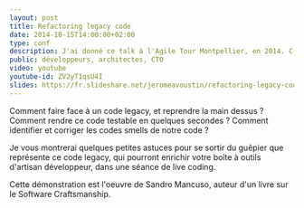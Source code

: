 ```yaml
---
layout: post
title: Refactoring legacy code
date: 2014-10-15T14:00:00+02:00
type: conf
description: J'ai donné ce talk à l'Agile Tour Montpellier, en 2014. C'est une reproduction du kata de refactoring effectué par Sandro Mancuso, dans une vidéo un peu plus longue (https://www.youtube.com/watch?v=_NnElPO5BU0).
public: développeurs, architectes, CTO
video: youtube
youtube-id: ZV2yT1qsU4I
slides: https://fr.slideshare.net/jeromeavoustin/refactoring-legacy-code-55790251
---
```


Comment faire face à un code legacy, et reprendre la main dessus ? Comment rendre ce code testable en quelques secondes ? Comment identifier et corriger les codes smells de notre code ?

Je vous montrerai quelques petites astuces pour se sortir du guêpier que représente ce code legacy, qui pourront enrichir votre boîte à outils d'artisan développeur, dans une séance de live coding.

Cette démonstration est l'oeuvre de Sandro Mancuso, auteur d'un livre sur le Software Craftsmanship.
